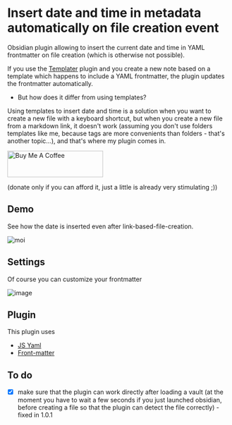  # Insert date and time in metadata automatically on file creation event
 
 Obsidian plugin allowing to insert the current date and time in YAML frontmatter on file creation (which is otherwise not possible). 
 
 If you use the [Templater](https://github.com/SilentVoid13/Templater) plugin and you create a new note based on a template which happens to include a YAML frontmatter, the plugin updates the frontmatter automatically.
 
 - But how does it differ from using templates?

Using templates to insert date and time is a solution when you want to create a new file with a keyboard shortcut, but when you create a new file from a markdown link, it doesn't work (assuming you don't use folders templates like me, because tags are more convenients than folders - that's another topic...), and that's where my plugin comes in.

<a href="https://www.buymeacoffee.com/whiteeagleH" target="_blank"><img src="https://cdn.buymeacoffee.com/buttons/v2/default-blue.png" alt="Buy Me A Coffee" style="height: 60px !important;width: 217px !important;" ></a>

(donate only if you can afford it, just a little is already very stimulating ;))

## Demo

See how the date is inserted even after link-based-file-creation.

![moi](https://user-images.githubusercontent.com/105465034/168185897-17e87af8-9d33-4fc9-8164-04de5e1a8883.gif)

## Settings

Of course you can customize your frontmatter

![image](https://user-images.githubusercontent.com/105465034/168187197-8e6541a0-8547-4594-bf22-56fca6ae886b.png)


## Plugin

This plugin uses

- [JS Yaml](https://github.com/nodeca/js-yaml)
- [Front-matter](https://www.npmjs.com/package/front-matter)

## To do
- [x] make sure that the plugin can work directly after loading a vault (at the moment you have to wait a few seconds if you just launched obsidian, before creating a file so that the plugin can detect the file correctly) - fixed in 1.0.1
